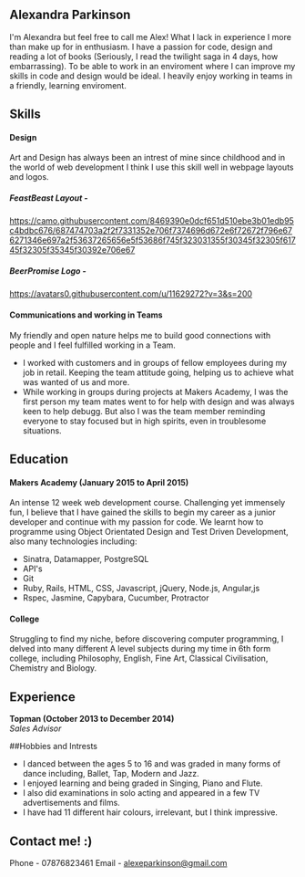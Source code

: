 ## Alexandra Parkinson

I'm Alexandra but feel free to call me Alex! What I lack in experience I more than make up for in enthusiasm. I have a passion for code, design and reading a lot of books (Seriously, I read the twilight saga in 4 days, how embarrassing). To be able to work in an enviroment where I can improve my skills in code and design would be ideal. I heavily enjoy working in teams in a friendly, learning enviroment.

## Skills

#### Design

Art and Design has always been an intrest of mine since childhood and in the world of web development I think I use this skill well in webpage layouts and logos.

##### FeastBeast Layout - 
https://camo.githubusercontent.com/8469390e0dcf651d510ebe3b01edb95c4bdbc676/687474703a2f2f7331352e706f7374696d672e6f72672f796e676271346e697a2f53637265656e5f53686f745f323031355f30345f32305f61745f32305f35345f30392e706e67

##### BeerPromise Logo -
https://avatars0.githubusercontent.com/u/11629272?v=3&s=200

#### Communications and working in Teams

My friendly and open nature helps me to build good connections with people and I feel fulfilled working in a Team.

- I worked with customers and in groups of fellow employees during my job in retail. Keeping the team attitude going, helping us to achieve what was wanted of us and more.
- While working in groups during projects at Makers Academy, I was the first person my team mates went to for help with design and was always keen to help debugg. But also I was the team member reminding everyone to stay focused but in high spirits, even in troublesome situations.

## Education

#### Makers Academy (January 2015 to April 2015)

An intense 12 week web development course. Challenging yet immensely fun, I believe that I have gained the skills to begin my career as a junior developer and continue with my passion for code. We learnt how to programme using Object Orientated Design and Test Driven Development, also many technologies including:
- Sinatra, Datamapper, PostgreSQL
- API's
- Git
- Ruby, Rails, HTML, CSS, Javascript, jQuery, Node.js, Angular,js
- Rspec, Jasmine, Capybara, Cucumber, Protractor

#### College

Struggling to find my niche, before discovering computer programming, I delved into many different A level subjects during my time in 6th form college, including Philosophy, English, Fine Art, Classical Civilisation, Chemistry and Biology.

## Experience

**Topman (October 2013 to December 2014)**  
*Sales Advisor*

##Hobbies and Intrests

- I danced between the ages 5 to 16 and was graded in many forms of dance including, Ballet, Tap, Modern and Jazz.
- I enjoyed learning and being graded in Singing, Piano and Flute.
- I also did examinations in solo acting and appeared in a few TV advertisements and films.
- I have had 11 different hair colours, irrelevant, but I think impressive.

## Contact me! :)
Phone - 07876823461
Email - alexeparkinson@gmail.com
